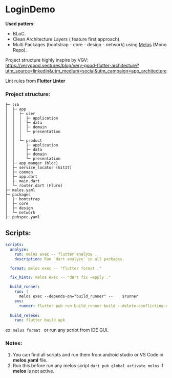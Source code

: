 # LoginDemo

**Used patters**:

- BLoC.
- Clean Architecture Layers ( feature first approach).
- Multi Packages (bootstrap - core - design - network) using [Melos](https://melos.invertase.dev/getting-started) (Mono Repo).

Project structure highly inspire by VGV: https://verygood.ventures/blog/very-good-flutter-architecture?utm_source=linkedin&utm_medium=social&utm_campaign=app_architecture

Lint rules from **Flutter Linter**

### Project structure:

```
├─ lib
│  ├─ app
│  │  ├─ user
│  │  │  ├─ application
│  │  │  ├─ data
│  │  │  ├─ domain
│  │  │  └─ presentation
│  │  │
│  │  └─ product
│  │     ├─ application
│  │     ├─ data
│  │     ├─ domain
│  │     └─ presentation
│  ├─ app_manger (bloc)
│  ├─ service_locator (GitIt)
│  ├─ common
│  ├─ app.dart
│  ├─ main.dart
│  └─ router.dart (Fluro)
├─ melos.yaml
├─ packages
│  ├─ bootstrap
│  ├─ core
│  ├─ design
│  └─ network
├─ pubspec.yaml
```

## Scripts:

```yaml
scripts:
  analyze:
    run: melos exec -- flutter analyze .
    description: Run `dart analyze` in all packages.

  format: melos exec -- "flutter format ."

  fix_hints: melos exec -- "dart fix —apply ."

  build_runner:
    run: |
      melos exec --depends-on="build_runner" --    $runner
    env:
      runner: flutter pub run build_runner build --delete-conflicting-outputs
      
  build_relese:
    run: flutter build apk
```

ex: `melos format ` or  run any script from IDE GUI.

### Notes:

1. You can find all scripts and run them from android studio or VS Code in **melos.yaml** file.
2. Run this before run any melos script `dart pub global activate melos` if  **melos** is not active.
